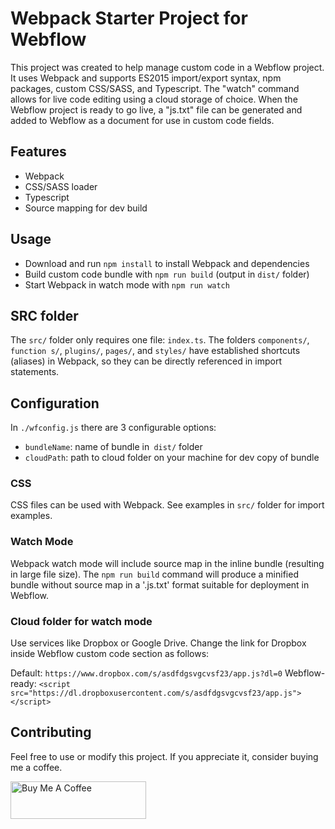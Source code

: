 # Webpack Starter Project for Webflow

This project was created to help manage custom code in a Webflow project. It uses Webpack and supports ES2015 import/export syntax, npm packages, custom CSS/SASS, and Typescript. The "watch" command allows for live code editing using a cloud storage of choice. When the Webflow project is ready to go live, a "js.txt" file can be generated and added to Webflow as a document for use in custom code fields.

## Features

- Webpack
- CSS/SASS loader
- Typescript
- Source mapping for dev build

## Usage

- Download and run `npm install` to install Webpack and dependencies
- Build custom code bundle with `npm run build` (output in `dist/` folder)
- Start Webpack in watch mode with `npm run watch`

## SRC folder

The `src/` folder only requires one file: `index.ts`. The folders `components/`, `function s/`, `plugins/`, `pages/`, and `styles/` have established shortcuts (aliases) in Webpack, so they can be directly referenced in import statements.

## Configuration

In `./wfconfig.js` there are 3 configurable options:

- `bundleName`: name of bundle in` dist/` folder
- `cloudPath`: path to cloud folder on your machine for dev copy of bundle

### CSS

CSS files can be used with Webpack. See examples in `src/` folder for import examples.

### Watch Mode

Webpack watch mode will include source map in the inline bundle (resulting in large file size). The `npm run build` command will produce a minified bundle without source map in a '.js.txt' format suitable for deployment in Webflow.

### Cloud folder for watch mode

Use services like Dropbox or Google Drive. Change the link for Dropbox inside Webflow custom code section as follows:

Default: `https://www.dropbox.com/s/asdfdgsvgcvsf23/app.js?dl=0`
Webflow-ready: `<script src="https://dl.dropboxusercontent.com/s/asdfdgsvgcvsf23/app.js"></script>`

## Contributing

Feel free to use or modify this project. If you appreciate it, consider buying me a coffee.

<a href="https://www.buymeacoffee.com/psoldunov" target="_blank"><img src="https://cdn.buymeacoffee.com/buttons/v2/default-yellow.png" alt="Buy Me A Coffee" style="height: 60px !important;width: 217px !important;"></a>

